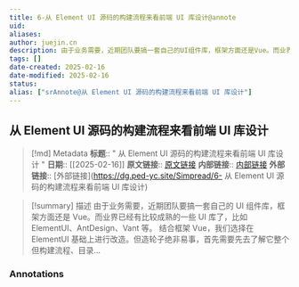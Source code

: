 ```yaml
---
title: 6-从 Element UI 源码的构建流程来看前端 UI 库设计@annote
uid: 
aliases: 
author: juejin.cn
description: 由于业务需要，近期团队要搞一套自己的UI组件库，框架方面还是Vue。而业界已经有比较成熟的一些UI库了，比如ElementUI、AntDesign、Vant等。 结合框架Vue，我们选择在ElementUI基础上进行改造。但造轮子绝非易事，首先需要先去了解它整个但构建流程、目录…
tags: []
date-created: 2025-02-16
date-modified: 2025-02-16
status: 
alias: ["srAnnote@从 Element UI 源码的构建流程来看前端 UI 库设计"]
---
```


## 从 Element UI 源码的构建流程来看前端 UI 库设计

> [!md] Metadata
> **标题**:: " 从 Element UI 源码的构建流程来看前端 UI 库设计 "
> **日期**:: [[2025-02-16]]
> **原文链接**:: [原文链接](https://juejin.cn/post/6844904197863964685#heading-8)
> **内部链接**:: [内部链接](http://localhost:7026/reading/6)
> **外部链接**:: [外部链接](https://dg.ped-yc.site/Simpread/6- 从 Element UI 源码的构建流程来看前端 UI 库设计)

> [!summary] 描述
> 由于业务需要，近期团队要搞一套自己的 UI 组件库，框架方面还是 Vue。而业界已经有比较成熟的一些 UI 库了，比如 ElementUI、AntDesign、Vant 等。 结合框架 Vue，我们选择在 ElementUI 基础上进行改造。但造轮子绝非易事，首先需要先去了解它整个但构建流程、目录…

### Annotations
